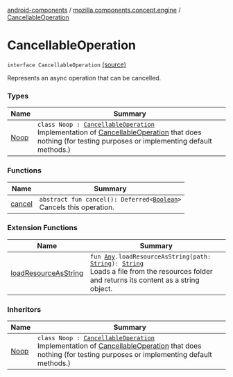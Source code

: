 [android-components](../../index.md) / [mozilla.components.concept.engine](../index.md) / [CancellableOperation](./index.md)

# CancellableOperation

`interface CancellableOperation` [(source)](https://github.com/mozilla-mobile/android-components/blob/master/components/concept/engine/src/main/java/mozilla/components/concept/engine/CancellableOperation.kt#L13)

Represents an async operation that can be cancelled.

### Types

| Name | Summary |
|---|---|
| [Noop](-noop/index.md) | `class Noop : `[`CancellableOperation`](./index.md)<br>Implementation of [CancellableOperation](./index.md) that does nothing (for testing purposes or implementing default methods.) |

### Functions

| Name | Summary |
|---|---|
| [cancel](cancel.md) | `abstract fun cancel(): Deferred<`[`Boolean`](https://kotlinlang.org/api/latest/jvm/stdlib/kotlin/-boolean/index.html)`>`<br>Cancels this operation. |

### Extension Functions

| Name | Summary |
|---|---|
| [loadResourceAsString](../../mozilla.components.support.test.file/kotlin.-any/load-resource-as-string.md) | `fun `[`Any`](https://kotlinlang.org/api/latest/jvm/stdlib/kotlin/-any/index.html)`.loadResourceAsString(path: `[`String`](https://kotlinlang.org/api/latest/jvm/stdlib/kotlin/-string/index.html)`): `[`String`](https://kotlinlang.org/api/latest/jvm/stdlib/kotlin/-string/index.html)<br>Loads a file from the resources folder and returns its content as a string object. |

### Inheritors

| Name | Summary |
|---|---|
| [Noop](-noop/index.md) | `class Noop : `[`CancellableOperation`](./index.md)<br>Implementation of [CancellableOperation](./index.md) that does nothing (for testing purposes or implementing default methods.) |
